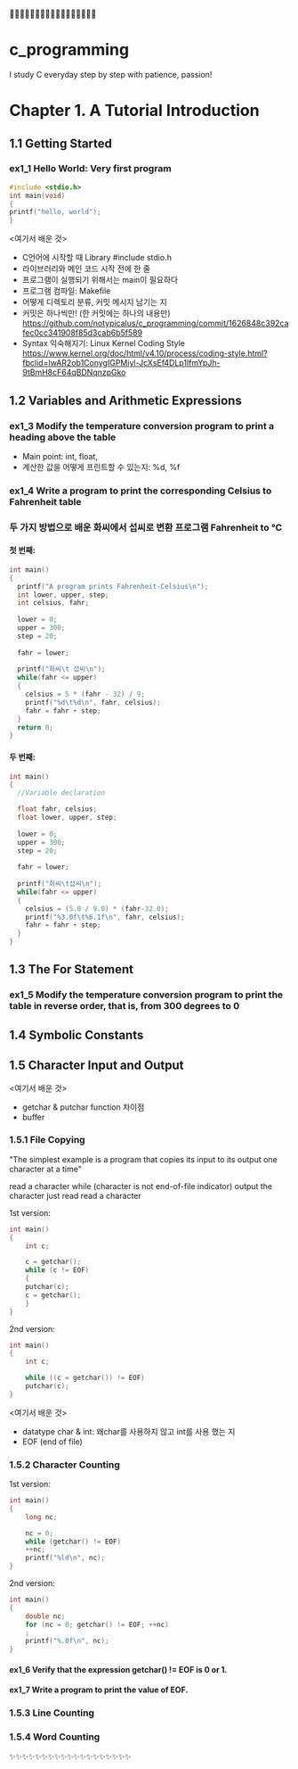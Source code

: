 :milky_way::milky_way::milky_way::milky_way::milky_way::milky_way::milky_way::milky_way::milky_way::milky_way::milky_way::milky_way::milky_way::milky_way::milky_way::milky_way::milky_way:
# c_programming
I study C everyday step by step with patience, passion!

# Chapter 1. A Tutorial Introduction
## 1.1 Getting Started 
### ex1_1 Hello World: Very first program
```c
#include <stdio.h>
int main(void)
{
printf("hello, world");
}
```
<여기서 배운 것>
- C언어에 시작할 때 Library #include stdio.h
- 라이브러리와 메인 코드 시작 전에 한 줄 
- 프로그램이 실행되기 위해서는 main이 필요하다
- 프로그램 컴파일: Makefile 
- 어떻게 디렉토리 분류, 커밋 메시지 남기는 지 
- 커밋은 하나씩만! (한 커밋에는 하나의 내용만) https://github.com/notypicalus/c_programming/commit/1626848c392cafec0cc341908f85d3cab6b5f589
- Syntax 익숙해지기: Linux Kernel Coding Style 
https://www.kernel.org/doc/html/v4.10/process/coding-style.html?fbclid=IwAR2ob1ConygIGPMiyl-JcXsEf4DLp1lfmYpJh-9tBmH8cF64qBDNqnzpGko

## 1.2 Variables and Arithmetic Expressions
### ex1_3 Modify the temperature conversion program to print a heading above the table 

- Main point: int, float, 
- 계산한 값을 어떻게 프린트할 수 있는지: %d, %f

### ex1_4 Write a program to print the corresponding Celsius to Fahrenheit table  

### 두 가지 방법으로 배운 화씨에서 섭씨로 변환 프로그램 Fahrenheit to °C
#### 첫 번째: 
```c
int main()
{
  printf("A program prints Fahrenheit-Celsius\n");
  int lower, upper, step;
  int celsius, fahr;
  
  lower = 0;
  upper = 300;
  step = 20;
  
  fahr = lower;
  
  printf("화씨\t 섭씨\n");
  while(fahr <= upper)
  {
    celsius = 5 * (fahr - 32) / 9;
    printf("%d\t%d\n", fahr, celsius);
    fahr = fahr + step;
  }
  return 0;
}
```

#### 두 번째:

```c
int main()
{
  //Variable declaration

  float fahr, celsius;
  float lower, upper, step;
  
  lower = 0;
  upper = 300;
  step = 20;
  
  fahr = lower; 
  
  printf("화씨\t섭씨\n");
  while(fahr <= upper)
  {
    celsius = (5.0 / 9.0) * (fahr-32.0);
    printf("%3.0f\t%6.1f\n", fahr, celsius);
    fahr = fahr + step;
  }
}
```

## 1.3 The For Statement
### ex1_5 Modify the temperature conversion program to print the table in reverse order, that is, from 300 degrees to 0

## 1.4 Symbolic Constants
## 1.5 Character Input and Output
<여기서 배운 것>
- getchar & putchar function 차이점
- buffer
### 1.5.1 File Copying
"The simplest example is a program that copies its input to its output one character at a time"

read a character
while (character is not end-of-file indicator)
    output the character just read
    read a character 

1st version:

```c
int main()
{
    int c;

    c = getchar();
    while (c != EOF)
    {
	putchar(c);
	c = getchar();
    }
}
```
2nd version: 

```c
int main()
{
    int c;

    while ((c = getchar()) != EOF)
	putchar(c);
}
```

<여기서 배운 것>
- datatype char & int: 왜char를 사용하지 않고 int를 사용 했는 지
- EOF (end of file)

### 1.5.2 Character Counting

1st version:
```c
int main()
{
    long nc;

    nc = 0;
    while (getchar() != EOF)
	++nc;
    printf("%ld\n", nc);
}
```

2nd version:
```c
int main()
{
    double nc;
    for (nc = 0; getchar() != EOF; ++nc)
	;
    printf("%.0f\n", nc);
}
```
#### ex1_6 Verify that the expression getchar() != EOF is 0 or 1.
#### ex1_7 Write a program to print the value of EOF.

### 1.5.3 Line Counting
### 1.5.4 Word Counting

:sparkles::sparkles::sparkles::sparkles::sparkles::sparkles::sparkles::sparkles::sparkles::sparkles::sparkles::sparkles::sparkles::sparkles::sparkles::sparkles::sparkles::sparkles::sparkles:

